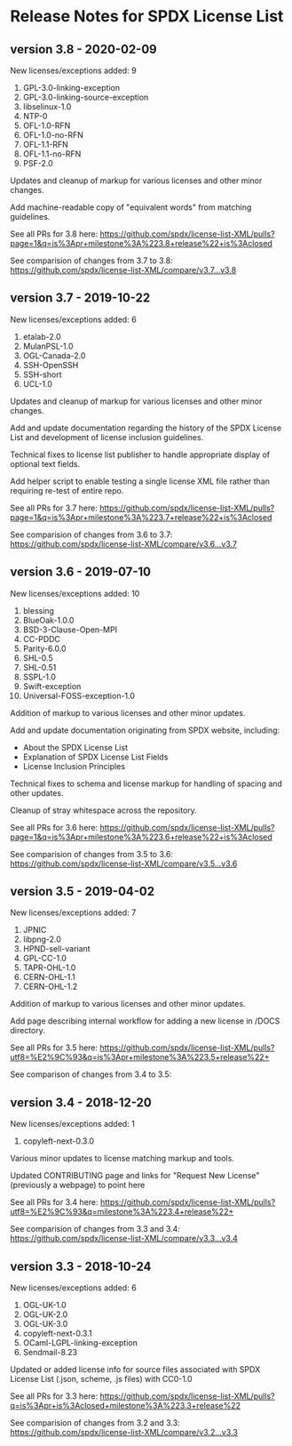 # Release Notes for SPDX License List

## version 3.8 - 2020-02-09

New licenses/exceptions added: 9

1. GPL-3.0-linking-exception
1. GPL-3.0-linking-source-exception
1. libselinux-1.0
1. NTP-0
1. OFL-1.0-RFN
1. OFL-1.0-no-RFN
1. OFL-1.1-RFN
1. OFL-1.1-no-RFN
1. PSF-2.0

Updates and cleanup of markup for various licenses and other minor changes.

Add machine-readable copy of "equivalent words" from matching guidelines.

See all PRs for 3.8 here: https://github.com/spdx/license-list-XML/pulls?page=1&q=is%3Apr+milestone%3A%223.8+release%22+is%3Aclosed

See comparision of changes from 3.7 to 3.8: https://github.com/spdx/license-list-XML/compare/v3.7...v3.8

## version 3.7 - 2019-10-22

New licenses/exceptions added: 6

1. etalab-2.0
1. MulanPSL-1.0
1. OGL-Canada-2.0
1. SSH-OpenSSH
1. SSH-short
1. UCL-1.0

Updates and cleanup of markup for various licenses and other minor changes.

Add and update documentation regarding the history of the SPDX License List and
development of license inclusion guidelines.

Technical fixes to license list publisher to handle appropriate display of
optional text fields.

Add helper script to enable testing a single license XML file rather than
requiring re-test of entire repo.

See all PRs for 3.7 here: https://github.com/spdx/license-list-XML/pulls?page=1&q=is%3Apr+milestone%3A%223.7+release%22+is%3Aclosed

See comparision of changes from 3.6 to 3.7: https://github.com/spdx/license-list-XML/compare/v3.6...v3.7

## version 3.6 - 2019-07-10

New licenses/exceptions added: 10

1. blessing
1. BlueOak-1.0.0
1. BSD-3-Clause-Open-MPI
1. CC-PDDC
1. Parity-6.0.0
1. SHL-0.5
1. SHL-0.51
1. SSPL-1.0
1. Swift-exception
1. Universal-FOSS-exception-1.0

Addition of markup to various licenses and other minor updates.

Add and update documentation originating from SPDX website, including:
* About the SPDX License List
* Explanation of SPDX License List Fields
* License Inclusion Principles

Technical fixes to schema and license markup for handling of spacing and other updates.

Cleanup of stray whitespace across the repository.

See all PRs for 3.6 here: https://github.com/spdx/license-list-XML/pulls?page=1&q=is%3Apr+milestone%3A%223.6+release%22+is%3Aclosed

See comparision of changes from 3.5 to 3.6: https://github.com/spdx/license-list-XML/compare/v3.5...v3.6

## version 3.5 - 2019-04-02

New licenses/exceptions added: 7

1. JPNIC
1. libpng-2.0
1. HPND-sell-variant
1. GPL-CC-1.0
1. TAPR-OHL-1.0
1. CERN-OHL-1.1
1. CERN-OHL-1.2

Addition of markup to various licenses and other minor updates.

Add page describing internal workflow for adding a new license in /DOCS directory.

See all PRs for 3.5 here: https://github.com/spdx/license-list-XML/pulls?utf8=%E2%9C%93&q=is%3Apr+milestone%3A%223.5+release%22+

See comparison of changes from 3.4 to 3.5:

## version 3.4 - 2018-12-20

New licenses/exceptions added: 1

1. copyleft-next-0.3.0

Various minor updates to license matching markup and tools.

Updated CONTRIBUTING page and links for "Request New License" (previously a webpage) to point here

See all PRs for 3.4 here: https://github.com/spdx/license-list-XML/pulls?utf8=%E2%9C%93&q=milestone%3A%223.4+release%22+

See comparision of changes from 3.3 and 3.4: https://github.com/spdx/license-list-XML/compare/v3.3...v3.4

## version 3.3 - 2018-10-24

New licenses/exceptions added: 6
1. OGL-UK-1.0
1. OGL-UK-2.0
1. OGL-UK-3.0
1. copyleft-next-0.3.1
1. OCaml-LGPL-linking-exception
1. Sendmail-8.23

Updated or added license info for source files associated with SPDX License List (.json, scheme, .js files) with CC0-1.0

See all PRs for 3.3 here: https://github.com/spdx/license-list-XML/pulls?q=is%3Apr+is%3Aclosed+milestone%3A%223.3+release%22

See comparision of changes from 3.2 and 3.3: https://github.com/spdx/license-list-XML/compare/v3.2...v3.3

